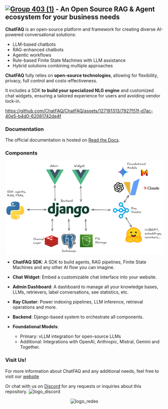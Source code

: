 ## [![Group 403 (1)](https://github.com/ChatFAQ/ChatFAQ/assets/127191313/445f5cf9-c557-4529-9d94-a61839d3bb83)](https://www.chatfaq.io/) - An Open Source RAG & Agent ecosystem for your business needs

**ChatFAQ** is an open-source platform and framework for creating diverse AI-powered conversational solutions:

- LLM-based chatbots
- RAG-enhanced chatbots
- Agentic workflows
- Rule-based Finite State Machines with LLM assistance
- Hybrid solutions combining multiple approaches

**ChatFAQ** fully relies on **open-source technologies**, allowing for flexibility, privacy, full control and costs-effectiveness.

It includes a SDK **to build your specialized NLG engine** and customized chat widgets,
ensuring a tailored experience for users and avoiding vendor lock-in.

https://github.com/ChatFAQ/ChatFAQ/assets/127191313/7927f51f-d7ac-40e5-b4d0-62081742de4f

### Documentation

The official documentation is hosted on [Read the Docs](https://chatfaq.readthedocs.io/en/latest/).

### Components

![ChatFAQ Components](doc/source/_static/images/chatfaq_components.png)

- **ChatFAQ SDK**: A SDK to build agents, RAG pipelines, Finite State Machines and any other AI flow you can imagine.
- **Chat Widget**: Embed a customizable chat interface into your website.
- **Admin Dashboard**: A dashboard to manage all your knowledge bases, LLMs, retrievers, label conversations, see statistics, etc.
- **Ray Cluster**: Power indexing pipelines, LLM inference, retrieval operations and more.
- **Backend**: Django-based system to orchestrate all components.
- **Foundational Models**: 

  - Primary: vLLM integration for open-source LLMs
  - Additional: Integrations with OpenAI, Anthropic, Mistral, Gemini and Together.
  
### Visit Us!

For more information about ChatFAQ and any additional needs, feel free to visit our [website](https://www.chatfaq.io/)

Or chat with us on [Discord](https://discord.gg/MTWF4SRc3M) for any requests or inquiries about this repository. <img src="https://github.com/ChatFAQ/ChatFAQ/assets/127191313/0a400677-c938-4143-8533-2551b0158f52" alt="logo_discord" width="25"/>


<div align="center">
  <img src="https://assets-global.website-files.com/649164df52b043f1d5307b14/660d2f3981e7b29eba28b6e0_CONBANDERA_KITDIGITAL%20(1)-p-1600.png" alt="logo_redes">
</div>
